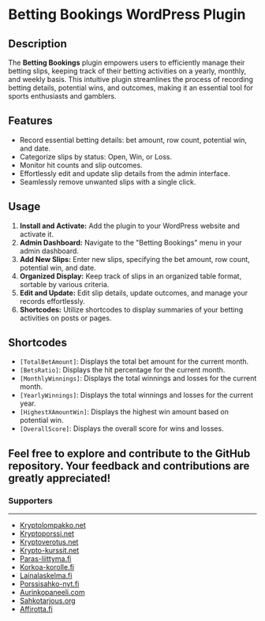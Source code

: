 # Betting Bookings WordPress Plugin

## Description

The **Betting Bookings** plugin empowers users to efficiently manage their betting slips, keeping track of their betting activities on a yearly, monthly, and weekly basis. This intuitive plugin streamlines the process of recording betting details, potential wins, and outcomes, making it an essential tool for sports enthusiasts and gamblers.

## Features

- Record essential betting details: bet amount, row count, potential win, and date.
- Categorize slips by status: Open, Win, or Loss.
- Monitor hit counts and slip outcomes.
- Effortlessly edit and update slip details from the admin interface.
- Seamlessly remove unwanted slips with a single click.

## Usage

1. **Install and Activate:** Add the plugin to your WordPress website and activate it.
2. **Admin Dashboard:** Navigate to the "Betting Bookings" menu in your admin dashboard.
3. **Add New Slips:** Enter new slips, specifying the bet amount, row count, potential win, and date.
4. **Organized Display:** Keep track of slips in an organized table format, sortable by various criteria.
5. **Edit and Update:** Edit slip details, update outcomes, and manage your records effortlessly.
6. **Shortcodes:** Utilize shortcodes to display summaries of your betting activities on posts or pages.

## Shortcodes

- `[TotalBetAmount]`: Displays the total bet amount for the current month.
- `[BetsRatio]`: Displays the hit percentage for the current month.
- `[MonthlyWinnings]`: Displays the total winnings and losses for the current month.
- `[YearlyWinnings]`: Displays the total winnings and losses for the current year.
- `[HighestXAmountWin]`: Displays the highest win amount based on potential win.
- `[OverallScore]`: Displays the overall score for wins and losses.

Feel free to explore and contribute to the GitHub repository. Your feedback and contributions are greatly appreciated!
---
### Supporters
---
- [Kryptolompakko.net](https://Kryptolompakko.net)
- [Kryptoporssi.net](https://Kryptoporssi.net)
- [Kryptoverotus.net](https://Kryptoverotus.net)
- [Krypto-kurssit.net](https://Krypto-kurssit.net)
- [Paras-liittyma.fi](https://Paras-liittyma.fi)
- [Korkoa-korolle.fi](https://Korkoa-korolle.fi)
- [Lainalaskelma.fi](https://Lainalaskelma.fi)
- [Porssisahko-nyt.fi](https://Porssisahko-nyt.fi)
- [Aurinkopaneeli.com](https://Aurinkopaneeli.com)
- [Sahkotarjous.org](https://Sahkotarjous.org)
- [Affirotta.fi](https://Affirotta.fi)
